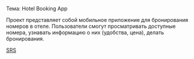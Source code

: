 Тема: Hotel Booking App

Проект представляет собой мобильное приложение для бронирования номеров в отеле. Пользователи смогут просматривать доступные номера, узнавать информацию о них (удобства, цена), делать бронирования.

[SRS](docs/SRS.md)
